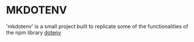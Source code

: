 # MKDOTENV

'mkdotenv' is a small project built to replicate some of the functionalities of the npm library [dotenv](https://www.npmjs.com/package/dotenv)
